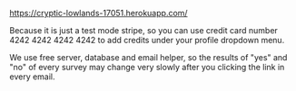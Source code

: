 https://cryptic-lowlands-17051.herokuapp.com/

Because it is just a test mode stripe, so you can use credit card number 4242
4242 4242 4242 to add credits under your profile dropdown menu.

We use free server, database and email helper, so the results of "yes" and "no"
of every survey may change very slowly after you clicking the link in every
email.
